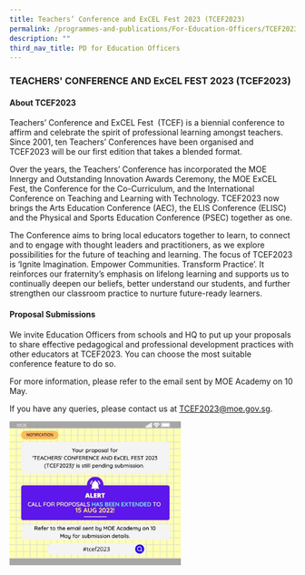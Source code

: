 ```yaml
---
title: Teachers’ Conference and ExCEL Fest 2023 (TCEF2023)
permalink: /programmes-and-publications/For-Education-Officers/TCEF2023/
description: ""
third_nav_title: PD for Education Officers
---
```

### TEACHERS' CONFERENCE AND ExCEL FEST 2023 (TCEF2023)

#### About TCEF2023

Teachers’ Conference and ExCEL Fest  (TCEF) is a biennial conference to affirm and celebrate the spirit of professional learning amongst teachers. Since 2001, ten Teachers’ Conferences have been organised and TCEF2023 will be our first edition that takes a blended format. 

Over the years, the Teachers’ Conference has incorporated the MOE Innergy and Outstanding Innovation Awards Ceremony, the MOE ExCEL Fest, the Conference for the Co-Curriculum, and the International Conference on Teaching and Learning with Technology. TCEF2023 now brings the Arts Education Conference (AEC), the ELIS Conference (ELISC) and the Physical and Sports Education Conference (PSEC) together as one.

The Conference aims to bring local educators together to learn, to connect and to engage with thought leaders and practitioners, as we explore possibilities for the future of teaching and learning. The focus of TCEF2023 is ‘Ignite Imagination. Empower Communities. Transform Practice’. It reinforces our fraternity’s emphasis on lifelong learning and supports us to continually deepen our beliefs, better understand our students, and further strengthen our classroom practice to nurture future-ready learners.

#### Proposal Submissions

We invite Education Officers from schools and HQ to put up your proposals to share effective pedagogical and professional development practices with other educators at TCEF2023. You can choose the most suitable conference feature to do so.

For more information, please refer to the email sent by MOE Academy on 10 May.

If you have any queries, please contact us at [TCEF2023@moe.gov.sg](mailto:TCEF2023@moe.gov.sg).

<img src="/images/tcef1.png" style="width:60%">